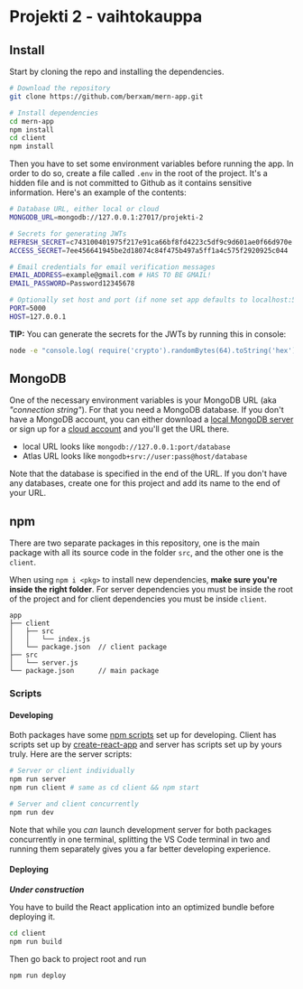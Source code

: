 # Projekti 2 - vaihtokauppa



## Install

Start by cloning the repo and installing the dependencies.

```sh
# Download the repository
git clone https://github.com/berxam/mern-app.git

# Install dependencies
cd mern-app
npm install
cd client
npm install
```

Then you have to set some environment variables before running the app. In order to do so, create a file called ```.env``` in the root of the project. It's a hidden file and is not committed to Github as it contains sensitive information. Here's an example of the contents:
```sh
# Database URL, either local or cloud
MONGODB_URL=mongodb://127.0.0.1:27017/projekti-2

# Secrets for generating JWTs
REFRESH_SECRET=c743100401975f217e91ca66bf8fd4223c5df9c9d601ae0f66d970e
ACCESS_SECRET=7ee456641945be2d18074c84f475b497a5ff1a4c575f2920925c044

# Email credentials for email verification messages
EMAIL_ADDRESS=example@gmail.com # HAS TO BE GMAIL!
EMAIL_PASSWORD=Password12345678

# Optionally set host and port (if none set app defaults to localhost:5000)
PORT=5000
HOST=127.0.0.1
```

**TIP:** You can generate the secrets for the JWTs by running this in console:
```sh
node -e "console.log( require('crypto').randomBytes(64).toString('hex') )"
```

## MongoDB

One of the necessary environment variables is your MongoDB URL (aka *"connection string"*). For that you need a MongoDB database. If you don't have a MongoDB account, you can either download a [local MongoDB server](https://www.mongodb.com/download-center/community) or sign up for a [cloud account](https://www.mongodb.com/cloud/atlas/register) and you'll get the URL there.

- local URL looks like ```mongodb://127.0.0.1:port/database```
- Atlas URL looks like ```mongodb+srv://user:pass@host/database```

Note that the database is specified in the end of the URL. If you don't have any databases, create one for this project and add its name to the end of your URL.



## npm

There are two separate packages in this repository, one is the main package with all its source code in the folder ```src```, and the other one is the ```client```.

When using ```npm i <pkg>``` to install new dependencies, **make sure you're inside the right folder**. For server dependencies you must be inside the root of the project and for client dependencies you must be inside ```client```.

```
app
├── client
│   ├── src
│   │   └── index.js
│   └── package.json  // client package
├── src
│   └── server.js
└── package.json      // main package
```

### Scripts

#### Developing
Both packages have some [npm scripts](https://docs.npmjs.com/misc/scripts) set up for developing. Client has scripts set up by [create-react-app](https://create-react-app.dev/docs/available-scripts) and server has scripts set up by yours truly. Here are the server scripts:
```sh
# Server or client individually
npm run server
npm run client # same as cd client && npm start

# Server and client concurrently
npm run dev
```
Note that while you *can* launch development server for both packages concurrently in one terminal, splitting the VS Code terminal in two and running them separately gives you a far better developing experience.

#### Deploying

***Under construction***

You have to build the React application into an optimized bundle before deploying it.
```sh
cd client
npm run build
```
Then go back to project root and run
```sh
npm run deploy
```
